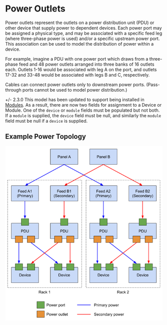 # Power Outlets

Power outlets represent the outlets on a power distribution unit (PDU) or other device that supply power to dependent devices. Each power port may be assigned a physical type, and may be associated with a specific feed leg (where three-phase power is used) and/or a specific upstream power port. This association can be used to model the distribution of power within a device.

For example, imagine a PDU with one power port which draws from a three-phase feed and 48 power outlets arranged into three banks of 16 outlets each. Outlets 1-16 would be associated with leg A on the port, and outlets 17-32 and 33-48 would be associated with legs B and C, respectively.

Cables can connect power outlets only to downstream power ports. (Pass-through ports cannot be used to model power distribution.)

+/- 2.3.0
    This model has been updated to support being installed in [Modules](module.md). As a result, there are now two fields for assignment to a Device or Module. One of the `device` or `module` fields must be populated but not both. If a `module` is supplied, the `device` field must be null, and similarly the `module` field must be null if a `device` is supplied.

## Example Power Topology

![Power distribution model](../../../media/power_distribution.png)
